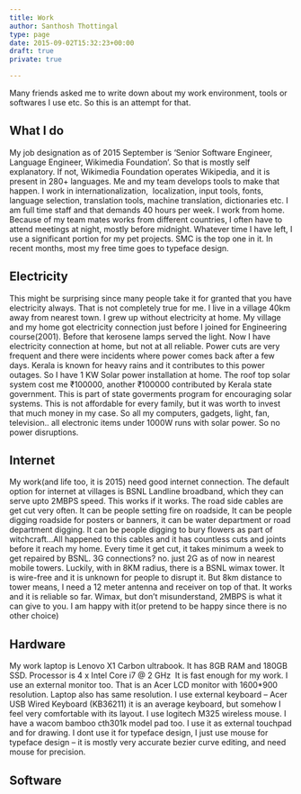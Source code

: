 ```yaml
---
title: Work
author: Santhosh Thottingal
type: page
date: 2015-09-02T15:32:23+00:00
draft: true
private: true

---
```

Many friends asked me to write down about my work environment, tools or softwares I use etc. So this is an attempt for that.

## What I do

My job designation as of 2015 September is &#8216;Senior Software Engineer, Language Engineer, Wikimedia Foundation&#8217;. So that is mostly self explanatory. If not, Wikimedia Foundation operates Wikipedia, and it is present in 280+ languages. Me and my team develops tools to make that happen. I work in internationalization,  localization, input tools, fonts, language selection, translation tools, machine translation, dictionaries etc. I am full time staff and that demands 40 hours per week. I work from home. Because of my team mates works from different countries, I often have to attend meetings at night, mostly before midnight. Whatever time I have left, I use a significant portion for my pet projects. SMC is the top one in it. In recent months, most my free time goes to typeface design.

## Electricity

This might be surprising since many people take it for granted that you have electricity always. That is not completely true for me. I live in a village 40km away from nearest town. I grew up without electricity at home. My village and my home got electricity connection just before I joined for Engineering course(2001). Before that kerosene lamps served the light. Now I have electricity connection at home, but not at all reliable. Power cuts are very frequent and there were incidents where power comes back after a few days. Kerala is known for heavy rains and it contributes to this power outages. So I have 1 KW Solar power installation at home. The roof top solar system cost me ₹100000, another ₹100000 contributed by Kerala state government. This is part of state goverments program for encouraging solar systems. This is not affordable for every family, but it was worth to invest that much money in my case. So all my computers, gadgets, light, fan, television.. all electronic items under 1000W runs with solar power. So no power disruptions.

## Internet

My work(and life too, it is 2015) need good internet connection. The default option for internet at villages is BSNL Landline broadband, which they can serve upto 2MBPS speed. This works if it works. The road side cables are get cut very often. It can be people setting fire on roadside, It can be people digging roadside for posters or banners, it can be water department or road department digging. It can be people digging to bury flowers as part of witchcraft&#8230;All happened to this cables and it has countless cuts and joints before it reach my home. Every time it get cut, it takes minimum a week to get repaired by BSNL. 3G connections? no. just 2G as of now in nearest mobile towers. Luckily, with in 8KM radius, there is a BSNL wimax tower. It is wire-free and it is unknown for people to disrupt it. But 8km distance to tower means, I need a 12 meter antenna and receiver on top of that. It works and it is reliable so far. Wimax, but don&#8217;t misunderstand, 2MBPS is what it can give to you. I am happy with it(or pretend to be happy since there is no other choice)

## Hardware

My work laptop is Lenovo X1 Carbon ultrabook. It has 8GB RAM and 180GB SSD. Processor is 4 x Intel Core i7 @ 2 GHz  It is fast enough for my work. I use an external monitor too. That is an Acer LCD monitor with 1600*900 resolution. Laptop also has same resolution. I use external keyboard &#8211; Acer USB Wired Keyboard (KB36211) it is an average keyboard, but somehow I feel very comfortable with its layout. I use logitech M325 wireless mouse. I have a wacom bamboo cth301k model pad too. I use it as external touchpad and for drawing. I dont use it for typeface design, I just use mouse for typeface design &#8211; it is mostly very accurate bezier curve editing, and need mouse for precision.

## Software

&nbsp;